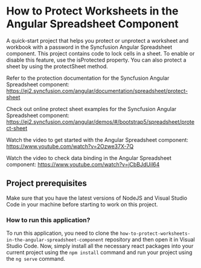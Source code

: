 # How to Protect Worksheets in the Angular Spreadsheet Component 

A quick-start project that helps you protect or unprotect a worksheet and workbook with a password in the Syncfusion Angular Spreadsheet component. This project contains code to lock cells in a sheet. To enable or disable this feature, use the isProtected property. You can also protect a sheet by using the protectSheet method.

Refer to the protection documentation for the Syncfusion Angular Spreadsheet component: 
https://ej2.syncfusion.com/angular/documentation/spreadsheet/protect-sheet

Check out online protect sheet examples for the Syncfusion Angular Spreadsheet component: 
https://ej2.syncfusion.com/angular/demos/#/bootstrap5/spreadsheet/protect-sheet

Watch the video to get started with the Angular Spreadsheet component:
https://www.youtube.com/watch?v=2Ozwe37X-7Q

Watch the video to check data binding in the Angular Spreadsheet component:
https://www.youtube.com/watch?v=jCbBJdUil64

## Project prerequisites

Make sure that you have the latest versions of NodeJS and Visual Studio Code in your machine before starting to work on this project.

### How to run this application?

To run this application, you need to clone the `how-to-protect-worksheets-in-the-angular-spreadsheet-component` repository and then open it in Visual Studio Code. Now, simply install all the necessary react packages into your current project using the `npm install` command and run your project using the `ng serve` command.

